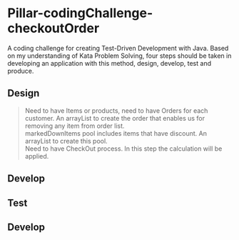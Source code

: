 # Pillar-codingChallenge-checkoutOrder
A coding challenge for creating Test-Driven Development with Java. Based on my understanding of Kata Problem Solving, 
four steps should be taken in developing an application with this method, design, develop, test and produce.

Design
------------------------------------------------------------------------------------------------------------------------
> Need to have Items or products, need to have Orders for each customer. An arrayList to create the order that enables 
us for removing any item from order list.\
> markedDownItems pool includes items that have discount. An arrayList to create this pool.\
> Need to have CheckOut process. In this step the calculation will be applied.
>

Develop
------------------------------------------------------------------------------------------------------------------------

Test
------------------------------------------------------------------------------------------------------------------------

Develop
------------------------------------------------------------------------------------------------------------------------